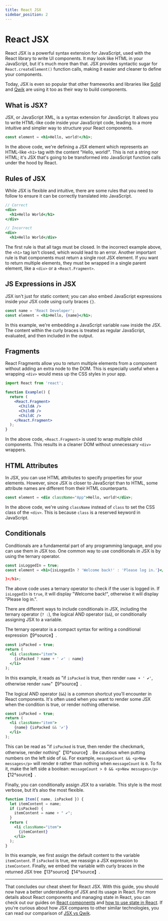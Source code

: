 ```yaml
---
title: React JSX 
sidebar_position: 2
---
```


# React JSX

React JSX is a powerful syntax extension for JavaScript, used with the React library to write UI components. It may look like HTML in your JavaScript, but it's much more than that. JSX provides syntactic sugar for `React.createElement()` function calls, making it easier and cleaner to define your components.

Today, JSX is even so popular that other frameworks and libraries like [Solid](https://www.solidjs.com/) and [Qwik](/category/qwik) are using it too as their way to build components.

## What is JSX?

JSX, or JavaScript XML, is a syntax extension for JavaScript. It allows you to write HTML-like code inside your JavaScript code, leading to a more intuitive and simpler way to structure your React components.

```jsx
const element = <h1>Hello, world!</h1>;
```

In the above code, we're defining a JSX element which represents an HTML-like `<h1>` tag with the content "Hello, world!". This is not a string nor HTML; it's JSX that's going to be transformed into JavaScript function calls under the hood by React.

## Rules of JSX

While JSX is flexible and intuitive, there are some rules that you need to follow to ensure it can be correctly translated into JavaScript.

```jsx
// Correct
<div>
  <h1>Hello World</h1>
</div>

// Incorrect
<div>
  <h1>Hello World</div>
```

The first rule is that all tags must be closed. In the incorrect example above, the `<h1>` tag isn't closed, which would lead to an error. Another important rule is that components must return a single root JSX element. If you want to return multiple elements, they must be wrapped in a single parent element, like a `<div>` or a `<React.Fragment>`.

## JS Expressions in JSX

JSX isn't just for static content; you can also embed JavaScript expressions inside your JSX code using curly braces `{}`.

```jsx
const name = 'React Developer';
const element = <h1>Hello, {name}</h1>;
```

In this example, we're embedding a JavaScript variable `name` inside the JSX. The content within the curly braces is treated as regular JavaScript, evaluated, and then included in the output.

## Fragments

React Fragments allow you to return multiple elements from a component without adding an extra node to the DOM. This is especially useful when a wrapping `<div>` would mess up the CSS styles in your app.

```jsx
import React from 'react';

function Example() {
  return (
    <React.Fragment>
      <ChildA />
      <ChildB />
      <ChildC />
    </React.Fragment>
  );
}
```

In the above code, `<React.Fragment>` is used to wrap multiple child components. This results in a cleaner DOM without unnecessary `<div>` wrappers.

## HTML Attributes

In JSX, you can use HTML attributes to specify properties for your elements. However, since JSX is closer to JavaScript than to HTML, some attribute names are different from their HTML counterparts.

```jsx
const element = <div className="App">Hello, world!</div>;
```

In the above code, we're using `className` instead of `class` to set the CSS class of the `<div>`. This is because `class` is a reserved keyword in JavaScript.

## Conditionals

Conditionals are a fundamental part of any programming language, and you can use them in JSX too. One common way to use conditionals in JSX is by using the ternary operator.

```jsx
const isLoggedIn = true;
const element = <h1>{isLoggedIn ? 'Welcome back!' : 'Please log in.'}</h

}</h1>;
```

The above code uses a ternary operator to check if the user is logged in. If `isLoggedIn` is `true`, it will display "Welcome back!", otherwise it will display "Please log in.".

There are different ways to include conditionals in JSX, including the ternary operator (`? :`), the logical AND operator (`&&`), or conditionally assigning JSX to a variable. 

The ternary operator is a compact syntax for writing a conditional expression【9†source】.

```jsx
const isPacked = true;
return (
  <li className="item">
    {isPacked ? name + ' ✔' : name}
  </li>
);
```
In this example, it reads as "if `isPacked` is true, then render `name + ' ✔'`, otherwise render `name`"【9†source】.

The logical AND operator (`&&`) is a common shortcut you’ll encounter in React components. It's often used when you want to render some JSX when the condition is true, or render nothing otherwise.

```jsx
const isPacked = true;
return (
  <li className="item">
    {name} {isPacked && '✔'}
  </li>
);
```
This can be read as "if `isPacked` is true, then render the checkmark, otherwise, render nothing"【10†source】. Be cautious when putting numbers on the left side of `&&`. For example, `messageCount && <p>New messages</p>` will render `0` rather than nothing when `messageCount` is `0`. To fix it, make the left side a boolean: `messageCount > 0 && <p>New messages</p>`【12†source】.

Finally, you can conditionally assign JSX to a variable. This style is the most verbose, but it’s also the most flexible.

```jsx
function Item({ name, isPacked }) {
  let itemContent = name;
  if (isPacked) {
    itemContent = name + " ✔";
  }
  return (
    <li className="item">
      {itemContent}
    </li>
  );
}
```
In this example, we first assign the default content to the variable `itemContent`. If `isPacked` is true, we reassign a JSX expression to `itemContent`. Finally, we embed the variable with curly braces in the returned JSX tree【13†source】【14†source】.

---

That concludes our cheat sheet for React JSX. With this guide, you should now have a better understanding of JSX and its usage in React. For more details about React components and managing state in React, you can check out our guides on [React components](/react/components) and [how to use state in React](/react/use-state). If you're curious about how JSX compares to other similar technologies, you can read our comparison of [JSX vs Qwik](/qwik/qwik-vs-jsx).